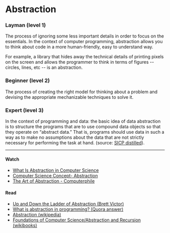 # Abstraction

### Layman (level 1)

The process of ignoring some less important details in order to focus on the essentials. In the context of computer programming, abstraction allows you to think about code in a more human-friendly, easy to understand way.

For example, a library that hides away the technical details of printing pixels on the screen and allows the programmer to think in terms of figures -- circles, lines, etc -- is an abstraction.

### Beginner (level 2)

The process of creating the right model for thinking about a problem and devising the appropriate mechanizable techniques to solve it.

### Expert (level 3)

In the context of programming and data: the basic idea of data abstraction is to structure the programs that are to use compound data objects so that they operate on “abstract data.” That is, programs should use data in such a way as to make no assumptions about the data that are not strictly necessary for performing the task at hand. (source: [SICP distilled](http://www.sicpdistilled.com/section/2-data-abstraction/)).

---

#### Watch

- [What Is Abstraction in Computer Science](https://www.youtube.com/watch?v=_y-5nZAbgt4&t=1s)
- [Computer Science Concept- Abstraction](https://www.youtube.com/watch?v=0w_rla7GodI)
- [The Art of Abstraction - Computerphile](https://www.youtube.com/watch?v=p7nGcY73epw)

#### Read

- [Up and Down the Ladder of Abstraction (Brett Victor)](http://worrydream.com/LadderOfAbstraction/)
- [What is abstraction in programming? (Quora answer)](https://www.quora.com/What-is-abstraction-in-programming)
- [Abstraction (wikipedia)](https://en.wikipedia.org/wiki/Abstraction_(computer_science))
- [Foundations of Computer Science/Abstraction and Recursion (wikibooks)](https://en.wikibooks.org/wiki/Foundations_of_Computer_Science/Abstraction_and_Recursion)
